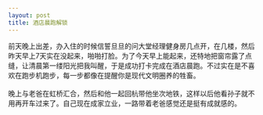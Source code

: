 ```yaml
---
layout: post
title: 酒店晨跑解锁
---
```

前天晚上出差，办入住的时候信誓旦旦的问大堂经理健身房几点开，在几楼，然后昨天早上7天实在没起来，啪啪打脸。为了今天早上能起来，还特地把窗帘露了点缝，让清晨第一缕阳光把我叫醒，于是成功打卡完成在酒店晨跑。不过实在是不喜欢在跑步机跑步，每一步都像在提醒你是现代文明圈养的牲畜。<br />
<br />晚上与老爸在虹桥汇合，然后和他一起回杭带他坐次地铁，这样以后他看孙子就不用再开车过来了。自己现在成家立业，一路带着老爸感觉还是挺有成就感的。

